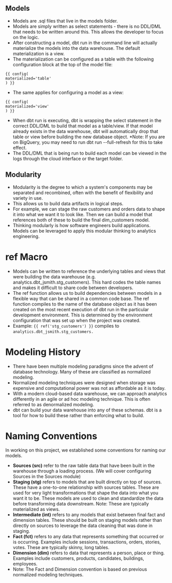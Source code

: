 ## Models
* Models are .sql files that live in the models folder.
* Models are simply written as select statements - there is no DDL/DML that needs to be written around this. This allows the developer to focus on the logic.
* After constructing a model, dbt run in the command line will actually materialize the models into the data warehouse. The default materialization is a view.
* The materialization can be configured as a table with the following configuration block at the top of the model file:
```
{{ config(
materialized='table'
) }}
```
* The same applies for configuring a model as a view:
```
{{ config(
materialized='view'
) }}
```
* When dbt run is executing, dbt is wrapping the select statement in the correct DDL/DML to build that model as a table/view. If that model already exists in the data warehouse, dbt will automatically drop that table or view before building the new database object. *Note: If you are on BigQuery, you may need to run dbt run --full-refresh for this to take effect.
* The DDL/DML that is being run to build each model can be viewed in the logs through the cloud interface or the target folder.

## Modularity
* Modularity is the degree to which a system's components may be separated and recombined, often with the benefit of flexibility and variety in use.
* This allows us to build data artifacts in logical steps.
* For example, we can stage the raw customers and orders data to shape it into what we want it to look like. Then we can build a model that references both of these to build the final dim_customers model.
* Thinking modularly is how software engineers build applications. Models can be leveraged to apply this modular thinking to analytics engineering.

# ref Macro
* Models can be written to reference the underlying tables and views that were building the data warehouse (e.g. analytics.dbt_jsmith.stg_customers). This hard codes the table names and makes it difficult to share code between developers.
* The ref function allows us to build dependencies between models in a flexible way that can be shared in a common code base. The ref function compiles to the name of the database object as it has been created on the most recent execution of dbt run in the particular development environment. This is determined by the environment configuration that was set up when the project was created.
* Example: ```{{ ref('stg_customers') }}``` compiles to ```analytics.dbt_jsmith.stg_customers.```


# Modeling History
* There have been multiple modeling paradigms since the advent of database technology. Many of these are classified as normalized modeling.
* Normalized modeling techniques were designed when storage was expensive and computational power was not as affordable as it is today.
* With a modern cloud-based data warehouse, we can approach analytics differently in an agile or ad hoc modeling technique. This is often referred to as denormalized modeling.
* dbt can build your data warehouse into any of these schemas. dbt is a tool for how to build these rather than enforcing what to build.

# Naming Conventions 

In working on this project, we established some conventions for naming our models.

* **Sources (src)** refer to the raw table data that have been built in the warehouse through a loading process. (We will cover configuring Sources in the Sources module)
* **Staging (stg)** refers to models that are built directly on top of sources. These have a one-to-one relationship with sources tables. These are used for very light transformations that shape the data into what you want it to be. These models are used to clean and standardize the data before transforming data downstream. Note: These are typically materialized as views.
* **Intermediate (int)** refers to any models that exist between final fact and dimension tables. These should be built on staging models rather than directly on sources to leverage the data cleaning that was done in staging.
* **Fact (fct)** refers to any data that represents something that occurred or is occurring. Examples include sessions, transactions, orders, stories, votes. These are typically skinny, long tables.
* **Dimension (dim)** refers to data that represents a person, place or thing. Examples include customers, products, candidates, buildings, employees.
* Note: The Fact and Dimension convention is based on previous normalized modeling techniques.
